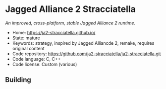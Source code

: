 # Jagged Alliance 2 Stracciatella

_An improved, cross-platform, stable Jagged Alliance 2 runtime._

- Home: https://ja2-stracciatella.github.io/
- State: mature
- Keywords: strategy, inspired by Jagged Alliancde 2, remake, requires original content
- Code repository: https://github.com/ja2-stracciatella/ja2-stracciatella.git
- Code language: C, C++
- Code license: Custom (various)

## Building

